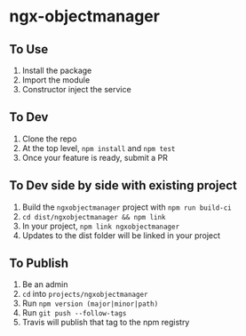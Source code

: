 # ngx-objectmanager

## To Use
1. Install the package
2. Import the module 
3. Constructor inject the service

## To Dev

1. Clone the repo
2. At the top level, `npm install` and `npm test`
3. Once your feature is ready, submit a PR

## To Dev side by side with existing project

1. Build the `ngxobjectmanager` project with `npm run build-ci`
2. `cd dist/ngxobjectmanager && npm link`
3. In your project, `npm link ngxobjectmanager`
4. Updates to the dist folder will be linked in your project

## To Publish 

1. Be an admin
2. `cd` into `projects/ngxobjectmanager`
3. Run `npm version (major|minor|path)`
4. Run `git push --follow-tags`
5. Travis will publish that tag to the npm registry